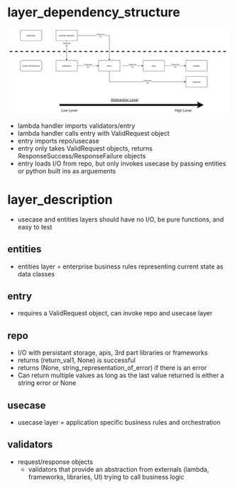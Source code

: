 
# layer_dependency_structure

![images/layer_dependency_structure.png](images/layer_dependency_structure.png)

- lambda handler imports validators/entry
- lambda handler calls entry with ValidRequest object
- entry imports repo/usecase
- entry only takes ValidRequest objects, returns ResponseSuccess/ResponseFailure objects 
- entry loads I/O from repo, but only invokes usecase by passing entities or python built ins as arguements

# layer_description

- usecase and entities layers should have no I/O, be pure functions, and easy to test

## entities
- entities layer = enterprise business rules representing current state as data classes

## entry
-  requires a ValidRequest object, can invoke repo and usecase layer

## repo
- I/O with persistant storage, apis, 3rd part libraries or frameworks
- returns (return_val1, None) is successful
- returns (None, string_representation_of_error) if there is an error
- Can return multiple values as long as the last value returned is either a string error or None

## usecase
- usecase layer = application specific business rules and orchestration

## validators
- request/response objects
  - validators that provide an abstraction from externals (lambda, frameworks, libraries, UI) trying to call business logic
